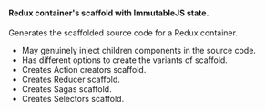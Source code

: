 #### Redux container's scaffold with ImmutableJS state.  

Generates the scaffolded source code for a Redux container.
* May genuinely inject children components in the source code.
* Has different options to create the variants of scaffold.
* Creates Action creators scaffold.
* Creates Reducer scaffold.
* Creates Sagas scaffold.
* Creates Selectors scaffold.
